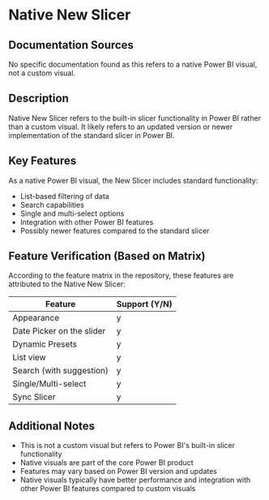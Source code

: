 # Native New Slicer

## Documentation Sources
No specific documentation found as this refers to a native Power BI visual, not a custom visual.

## Description
Native New Slicer refers to the built-in slicer functionality in Power BI rather than a custom visual. It likely refers to an updated version or newer implementation of the standard slicer in Power BI.

## Key Features
As a native Power BI visual, the New Slicer includes standard functionality:
- List-based filtering of data
- Search capabilities
- Single and multi-select options
- Integration with other Power BI features
- Possibly newer features compared to the standard slicer

## Feature Verification (Based on Matrix)
According to the feature matrix in the repository, these features are attributed to the Native New Slicer:

| Feature | Support (Y/N) |
|---------|---------------|
| Appearance | y |
| Date Picker on the slider | y |
| Dynamic Presets | y |
| List view | y |
| Search (with suggestion) | y |
| Single/Multi-select | y |
| Sync Slicer | y |

## Additional Notes
- This is not a custom visual but refers to Power BI's built-in slicer functionality
- Native visuals are part of the core Power BI product
- Features may vary based on Power BI version and updates
- Native visuals typically have better performance and integration with other Power BI features compared to custom visuals

